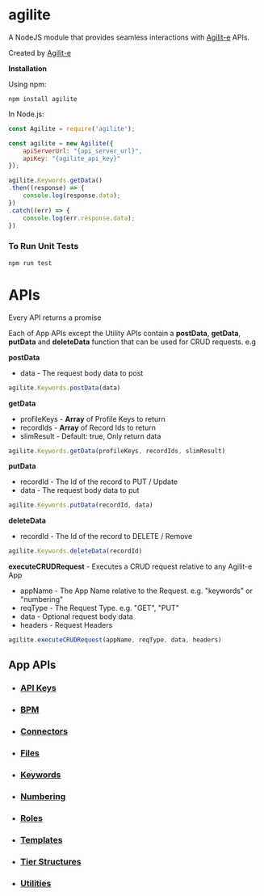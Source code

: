 # agilite
A NodeJS module that provides seamless interactions with [Agilit-e](https://agilite.io) APIs.

Created by [Agilit-e](https://agilite.io)

**Installation**

Using npm:

```
npm install agilite
```

In Node.js:

```javascript
const Agilite = require('agilite');

const agilite = new Agilite({
    apiServerUrl: "{api_server_url}",
    apiKey: "{agilite_api_key}"
});

agilite.Keywords.getData()
.then((response) => {
    console.log(response.data);
})
.catch((err) => {
    console.log(err.response.data);
})
```

### To Run Unit Tests

```
npm run test
```

# APIs
Every API returns a promise

Each of App APIs except the Utility APIs contain a **postData**, **getData**, **putData** and **deleteData** function that can be used for CRUD requests. e.g

**postData**

* data - The request body data to post

```javascript
agilite.Keywords.postData(data)
```

**getData**

* profileKeys - **Array** of Profile Keys to return
* recordIds - **Array** of Record Ids to return
* slimResult - Default: true, Only return data

```javascript
agilite.Keywords.getData(profileKeys, recordIds, slimResult)
```

**putData**

* recordId - The Id of the record to PUT / Update
* data - The request body data to put

```javascript
agilite.Keywords.putData(recordId, data)
```

**deleteData**

* recordId - The Id of the record to DELETE / Remove

```javascript
agilite.Keywords.deleteData(recordId)
```

**executeCRUDRequest** - Executes a CRUD request relative to any Agilit-e App

* appName - The App Name relative to the Request. e.g. "keywords" or "numbering"
* reqType - The Request Type. e.g. "GET", "PUT"
* data - Optional request body data
* headers - Request Headers

```javascript
agilite.executeCRUDRequest(appName, reqType, data, headers)
```


## App APIs
* ### [API Keys](./docs/APIKEYS)
* ### [BPM](./docs/BPM)
* ### [Connectors](./docs/CONNECTORS)
* ### [Files](./docs/FILES)
* ### [Keywords](./docs/KEYWORDS)
* ### [Numbering](./docs/NUMBERING)
* ### [Roles](./docs/ROLES)
* ### [Templates](./docs/TEMPLATES)
* ### [Tier Structures](./docs/TIERSTRUCTURES)
* ### [Utilities](./docs/UTILS)